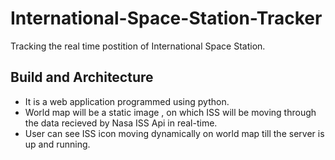 # International-Space-Station-Tracker

Tracking the real time postition of International Space Station.

## Build and Architecture

 - It is a web application programmed using python.
 - World map will be a static image , on which ISS will be moving through the data recieved by Nasa ISS Api in real-time.
 - User can see ISS icon moving dynamically on world map till the server is up and running.

